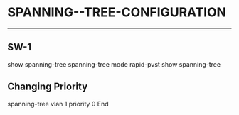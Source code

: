 # SPANNING--TREE-CONFIGURATION
-------------
SW-1
----
show spanning-tree
spanning-tree mode rapid-pvst 
show spanning-tree

Changing Priority 
-----------------
spanning-tree vlan 1 priority 0
End
